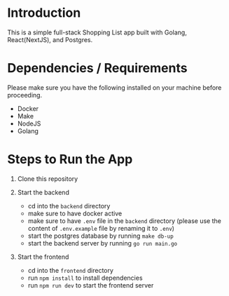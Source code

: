 # Introduction

This is a simple full-stack Shopping List app built with Golang, React(NextJS), and Postgres.

# Dependencies / Requirements
Please make sure you have the following installed on your machine before proceeding.
- Docker
- Make
- NodeJS
- Golang

# Steps to Run the App
 1. Clone this repository
    
 2. Start the backend

    - cd into the `backend` directory
    - make sure to have docker active
    - make sure to have `.env` file in the `backend` directory (please use the content of `.env.example` file by renaming it to `.env`)
    - start the postgres database by running `make db-up`
    - start the backend server by running `go run main.go`
 
 3. Start the frontend
    - cd into the `frontend` directory
    - run `npm install` to install dependencies
    - run `npm run dev` to start the frontend server
